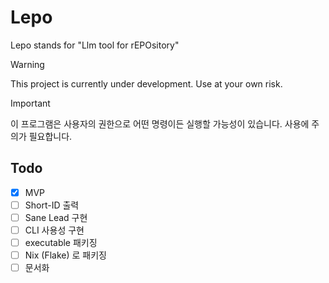 # Lepo

Lepo stands for "Llm tool for rEPOsitory"

> [!WARNING]
> This project is currently under development. Use at your own risk.

> [!IMPORTANT]
> 이 프로그램은 사용자의 권한으로 어떤 명령이든 실행할 가능성이 있습니다. 사용에
> 주의가 필요합니다.

## Todo

- [x] MVP
- [ ] Short-ID 출력
- [ ] Sane Lead 구현
- [ ] CLI 사용성 구현
- [ ] executable 패키징
- [ ] Nix (Flake) 로 패키징
- [ ] 문서화
